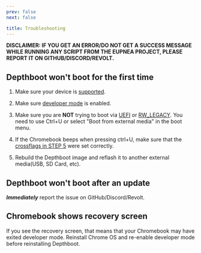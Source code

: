 ```yaml
---
prev: false
next: false

title: Troubleshooting
---
```


**DISCLAIMER: IF YOU GET AN ERROR/DO NOT GET A SUCCESS MESSAGE WHILE RUNNING ANY SCRIPT FROM THE EUPNEA PROJECT, PLEASE
REPORT IT ON GITHUB/DISCORD/REVOLT.**

## Depthboot won't boot for the first time

1. Make sure your device is [supported](/docs/depthboot/supported-devices).

2. Make sure [developer mode](https://www.androidauthority.com/how-to-enable-developer-mode-on-a-chromebook-906688/) is
   enabled.

3. Make sure you are <span class="inline-warning">**NOT**</span> trying to boot
   via [UEFI](/docs/extra/faq#i-have-uefi-custom-bios-installed-on-my-chromebook)
   or [RW_LEGACY](/docs/extra/faq#i-have-rw-legacy-installed-on-my-chromebook). You need to use Ctrl+U or select "Boot
   from external media" in the boot menu.

4. If the Chromebook beeps when pressing ctrl+U, make sure that
   the [crossflags in STEP 5](/docs/depthboot/build-instructions) were set correctly.

5. Rebuild the Depthboot image and reflash it to another external media(USB, SD Card, etc).

## Depthboot won't boot after an update

_**Immediately**_ report the issue on GitHub/Discord/Revolt.

## Chromebook shows recovery screen

If you see the recovery screen, that means that your Chromebook may have exited developer mode. Reinstall Chrome OS and
re-enable developer mode before reinstalling Depthboot.
